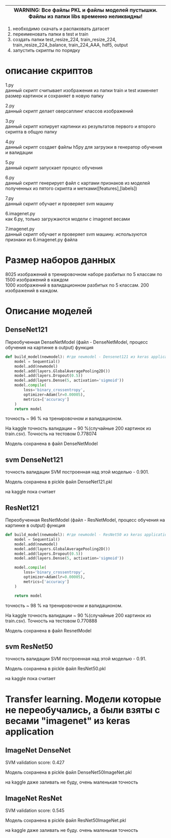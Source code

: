 | WARNING: Все файлы PKL и файлы моделей пустышки. Файлы из папки libs временно неликвидны! |
| --- |

1) необходимо скачать и распаковать датасет
2) переименовать папки в test и train
3) создать папки test_resize_224, train_resize_224, train_resize_224_balance, train_224_AAA, hdf5, output
4) запустить скрипты по порядку 

# описание скриптов

1.py<br/>
данный скрипт считывает изображения из папки train и test
изменяет размер картинок и сохраняет в новую папку


2.py<br/>
данный скрипт делает оверсаплинг классов изображений


3.py<br/>
данный скрипт копирует картинки из результатов первого и второго скрипта в общую папку


4.py<br/>
данный скрипт создает файлы h5py для загрузки в генератор обучения и валидации

5.py<br/>
данный скрипт запускает процесс обучения

6.py<br/>
данный скрипт генерирует файл с картами признаков из моделей полученных из пятого скрипта и метками([features],[labels])

7.py<br/>
данный скрипт обучает и проверяет svm машину

6.imagenet.py<br/>
как 6.py, только загружаются модели с imagenet весами

7.imagenet.py<br/>
данный скрипт обучает и проверяет svm машину. используются признаки из 6.imagenet.py файла


# Размер наборов данных

8025 изображений в тренировочном наборе разбитых по 5 классам по 1500 изображений в каждом<br/>
1000 изображений в валидационном разбитых по 5 классам. 200 изображений в каждом.



# Описание моделей

## DenseNet121

Переобученная DenseNetModel (файл - DenseNetModel, процесс обучения на картинке в output)
функция

```python
def build_model(newmodel): #где newmodel - Densenet121 из keras application
    model = Sequential()
    model.add(newmodel)
    model.add(layers.GlobalAveragePooling2D())
    model.add(layers.Dropout(0.5))
    model.add(layers.Dense(5, activation='sigmoid'))
    model.compile(
        loss='binary_crossentropy',
        optimizer=Adam(lr=0.00005),
        metrics=['accuracy']
    )
    return model
```
точность ~ 96 % на тренировочном и валидационом.

На kaggle точность валидации ~ 90 %(случайные 200 картинок из train.csv). Точность на тестовом  0.778074

Модель сохранена в файл DenseNetModel


## svm DenseNet121

точность валидации SVM построенная над этой моделью - 0.901.

Модель сохранена в pickle файл DenseNet121.pkl

на kaggle пока считает

## ResNet121

Переобученная  ResNetModel (файл - ResNetModel, процесс обучения на картинке в output) 
функция

```python
def build_model(newmodel): #где newmodel - ResNet50 из keras application
    model = Sequential()
    model.add(newmodel)
    model.add(layers.GlobalAveragePooling2D())
    model.add(layers.Dropout(0.5))
    model.add(layers.Dense(5, activation='sigmoid'))

    model.compile(
        loss='binary_crossentropy',
        optimizer=Adam(lr=0.00005),
        metrics=['accuracy']
    )

    return model
```

точность ~ 98 % на тренировочном и валидационом.

На kaggle точность валидации ~ 90 %(случайные 200 картинок из train.csv). Точность на тестовом  0.770888

Модель сохранена в файл ResnetModel

## svm ResNet50

точность валидации  SVM построенная над этой моделью - 0.91.

Модель сохранена в pickle файл ResNet50.pkl

на kaggle пока считает

# Transfer learning. Модели которые не переобучались, а были взяты с весами "imagenet" из keras application

## ImageNet DenseNet 

SVM validation score: 0.427

Модель сохранена в pickle файл DenseNet50ImageNet.pkl

на kaggle даже заливать не буду, очень маленькая точность


## ImageNet ResNet 
SVM validation score: 0.545

Модель сохранена в pickle файл ResNet50ImageNet.pkl

на kaggle даже заливать не буду. очень маленькая точность
